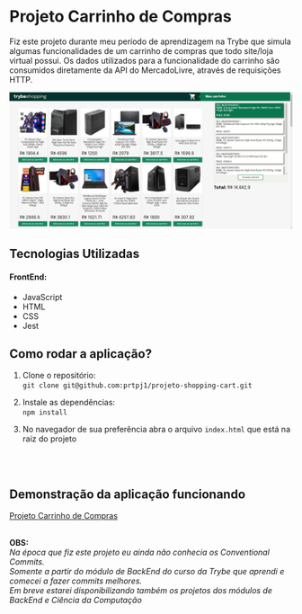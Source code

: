 # Projeto Carrinho de Compras

  Fiz este projeto durante meu período de aprendizagem na Trybe que simula algumas funcionalidades de um carrinho de compras que todo site/loja virtual possui.
  Os dados utilizados para a funcionalidade do carrinho são consumidos diretamente da API do MercadoLivre, através de requisições HTTP.

<img src="https://github.com/prtpj1/projeto-shopping-cart/blob/main/images/Preview.png" alt="App Preview" />

<h2>Tecnologias Utilizadas</h2>

<h4>FrontEnd:</h4>

* JavaScript
* HTML
* CSS
* Jest



<h2>Como rodar a aplicação?</h2>

1. Clone o repositório: </br>
`git clone git@github.com:prtpj1/projeto-shopping-cart.git` 

2. Instale as dependências: </br>
`npm install`

3. No navegador de sua preferência abra o arquivo `index.html` que está na raiz do projeto
</br>
</br>

<h2>Demonstração da aplicação funcionando</h2>

[Projeto Carrinho de Compras](https://app.netlify.com/sites/prtpj-shopping-cart/deploys)
</br>
</br>

<strong>OBS:</strong></br>
<i>Na época que fiz este projeto eu ainda não conhecia os Conventional Commits. </br>
  Somente a partir do módulo de BackEnd do curso da Trybe que aprendi e comecei a fazer commits melhores. </br>
  Em breve estarei disponibilizando também os projetos dos módulos de BackEnd e Ciência da Computação</i>
